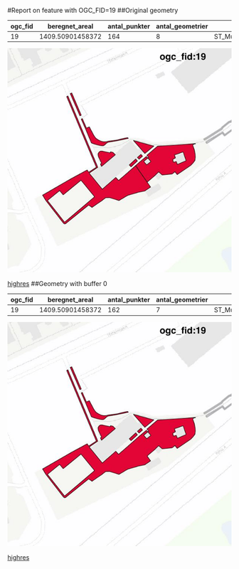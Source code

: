 #Report on feature with OGC_FID=19
##Original geometry



| ogc_fid |  beregnet_areal  | antal_punkter | antal_geometrier |      type       |
|---------|------------------|---------------|------------------|-----------------|
|      19 | 1409.50901458372 |           164 |                8 | ST_MultiPolygon|
![geom](../images/19_invalid.jpg)


[highres](https://raw.githubusercontent.com/Septima/herlev/master/images/19_invalid_highres.jpg)
##Geometry with buffer 0



| ogc_fid |  beregnet_areal  | antal_punkter | antal_geometrier |      type       |
|---------|------------------|---------------|------------------|-----------------|
|      19 | 1409.50901458372 |           162 |                7 | ST_MultiPolygon|
![geom](../images/19_buffer0.jpg)


[highres](https://raw.githubusercontent.com/Septima/herlev/master/images/19_buffer0_highres.jpg)
